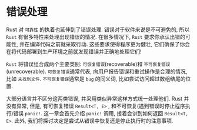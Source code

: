 # 错误处理

Rust 对 `可靠性` 的执着也延伸到了错误处理.
错误对于软件来说是不可避免的, 所以 `Rust` 有很多特性来处理出现错误的情况.
在很多情况下, `Rust` 要求你承认出错的可能性, 并在编译代码之前就采取行动.
这些要求使得程序更为健壮, 它们确保了你会在将代码部署到生产环境之前就发现错误并正确地处理它们!

`Rust` 将错误组合成两个主要类别: `可恢复错误`(recoverable)和 `不可恢复错误`(unrecoverable).
`可恢复错误`通常代表, 向用户报告错误和重试操作是合理的情况, 比如 `未找到文件`.
`不可恢复错误`通常是 `bug` 的同义词, 比如尝试访问超过数组结尾的位置.

大部分语言并不区分这两类错误, 并采用类似异常这样方式统一处理他们.
Rust 并没有异常, 但是, 有可恢复错误 `Result<T, E>` , 和不可恢复(遇到错误时停止程序执行)错误 `panic!`.
这一章会首先介绍 `panic!` 调用, 接着会讲到如何返回 `Result<T, E>`.
此外, 我们将探讨决定是尝试从错误中恢复还是停止执行时的注意事项.
